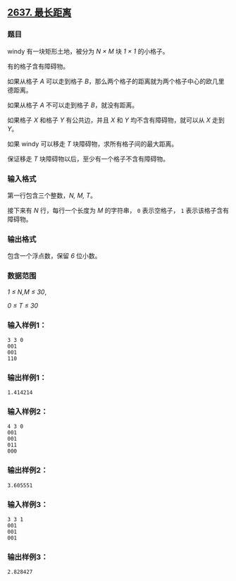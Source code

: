 ## [2637. 最长距离](https://www.acwing.com/problem/content/2639/)

### 题目

windy 有一块矩形土地，被分为 *N × M* 块 *1 × 1* 的小格子。

有的格子含有障碍物。

如果从格子 *A* 可以走到格子 *B*，那么两个格子的距离就为两个格子中心的欧几里德距离。

如果从格子 *A* 不可以走到格子 *B*，就没有距离。

如果格子 *X* 和格子 *Y* 有公共边，并且 *X* 和 *Y* 均不含有障碍物，就可以从 *X* 走到 *Y*。

如果 windy 可以移走 *T* 块障碍物，求所有格子间的最大距离。

保证移走 *T* 块障碍物以后，至少有一个格子不含有障碍物。

### 输入格式

第一行包含三个整数，*N, M, T*。

接下来有 *N* 行，每行一个长度为 *M* 的字符串， `0` 表示空格子， `1` 表示该格子含有障碍物。

### 输出格式

包含一个浮点数，保留 *6* 位小数。

### 数据范围

*1 ≤ N,M ≤ 30*,

*0 ≤ T ≤ 30*

### 输入样例1：

```
3 3 0
001
001
110
```

### 输出样例1：

```
1.414214
```

### 输入样例2：

```
4 3 0
001
001
011
000
```

### 输出样例2：

```
3.605551
```

### 输入样例3：

```
3 3 1
001
001
001
```

### 输出样例3：

```
2.828427
```

